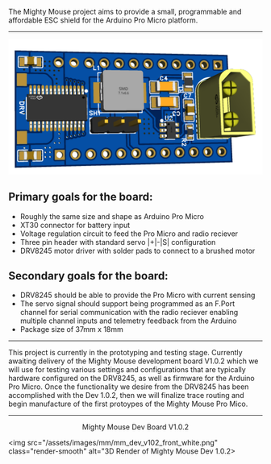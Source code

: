 The Mighty Mouse project aims to provide a small, programmable and affordable ESC shield for the Arduino Pro Micro platform.

---

<img src="/assets/images/mm_pm_front_white.png" class="render-smooth" alt="3D Render of Mighty Mouse Pro Micro">

## Primary goals for the board:

- Roughly the same size and shape as Arduino Pro Micro
- XT30 connector for battery input
- Voltage regulation circuit to feed the Pro Micro and radio reciever
- Three pin header with standard servo |+|-|S| configuration
- DRV8245 motor driver with solder pads to connect to a brushed motor 

## Secondary goals for the board:

- DRV8245 should be able to provide the Pro Micro with current sensing
- The servo signal should support being programmed as an F.Port channel for serial communication with the radio reciever enabling multiple channel inputs and telemetry feedback from the Arduino 
- Package size of 37mm x 18mm 

---

This project is currently in the prototyping and testing stage. Currently awaiting delivery of the Mighty Mouse development board V1.0.2 which we will use for testing various settings and configurations that are typically hardware configured on the DRV8245, as well as firmware for the Arduino Pro Micro. Once the functionality we desire from the DRV8245 has been accomplished with the Dev 1.0.2, then we will finalize trace routing and begin manufacture of the first protoypes of the Mighty Mouse Pro Mico.

---
<div align="center">
Mighty Mouse Dev Board V1.0.2
</div>

<img src="/assets/images/mm/mm_dev_v102_front_white.png" class="render-smooth" alt="3D Render of Mighty Mouse Dev 1.0.2>